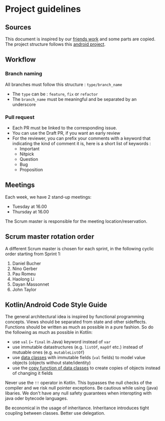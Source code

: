 # Project guidelines

## Sources
This document is inspired by our [friends work](https://github.com/epfl-SDP/android/blob/main/wiki/Home.md) and some parts are copied. The project structure follows this [android project](https://github.com/google-developer-training/basic-android-kotlin-compose-training-cupcake).

## Workflow
### Branch naming
All branches must follow this structure : `type/branch_name`
   - The `type` can be : `feature`, `fix` or `refactor`
   - The `branch_name` must be meaningful and be separated by an underscore

### Pull request
- Each PR must be linked to the corresponding issue.
- You can use the Draft PR, if you want an early review
- For the reviewer, you can prefix your comments with a keyword that indicating the kind of comment
  it is, here is a short list of keywords :
    - Important
    - Nitpick
    - Question
    - Bug
    - Proposition

## Meetings
Each week, we have 2 stand-up meetings:
- Tuesday at 16.00
- Thursday at 16.00

The Scrum master is responsible for the meeting location/reservation.

## Scrum master rotation order
A different Scrum master is chosen for each sprint, in the following cyclic order starting from
Sprint 1:

1. Daniel Bucher
2. Nino Gerber
3. Pau Romeu
4. Haolong Li
5. Dayan Massonnet
6. John Taylor

## Kotlin/Android Code Style Guide
The general architectural idea is inspired by functional programming concepts. Views should be separated from state and other sideffects. Functions should be written as much as possible in a pure fashion. So do the following as much as possible in Kotlin:
   - use `val` (~ `final` in Java) keyword instead of `var`
   - use immutable datastructures (e.g. `listOf`, `mapOf` etc.) instead of mutuable ones (e.g. `mutableListOf`)
   - use [data classes](https://kotlinlang.org/docs/data-classes.html) with immutable fields (`val` fields) to model value objects (objects without state/identity)
   - use the [copy function of data classes](https://kotlinlang.org/docs/data-classes.html#copying) to create copies of objects instead of changing it fields

Never use the `!!` operator in Kotlin. This bypasses the null checks of the compiler and we risk null pointer exceptions. Be cautious while using (java) libaries. We don't have any null safety guarantees when interopting with java oder bytecode languages.

Be economical in the usage of inheritance. Inheritance introduces tight coupling between classes. Better use delegation.

